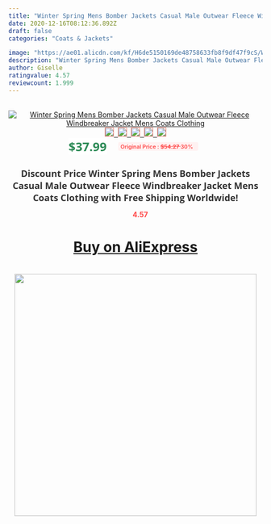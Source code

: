 ```yaml
---
title: "Winter Spring Mens Bomber Jackets Casual Male Outwear Fleece Windbreaker Jacket Mens Coats Clothing"
date: 2020-12-16T08:12:36.892Z
draft: false
categories: "Coats & Jackets"

image: "https://ae01.alicdn.com/kf/H6de5150169de48758633fb8f9df47f9cS/Winter-Spring-Mens-Bomber-Jackets-Casual-Male-Outwear-Fleece-Windbreaker-Jacket-Mens-Coats-Clothing.png_220x220.png"
description: "Winter Spring Mens Bomber Jackets Casual Male Outwear Fleece Windbreaker Jacket Mens Coats Clothing"
author: Giselle
ratingvalue: 4.57
reviewcount: 1.999
---
```

<br>
<div style="text-align: center;">
<a href="https://s.click.aliexpress.com/e/_9HGpFJ" target="_blank" rel="nofollow noopener noreferrer"><img alt="Winter Spring Mens Bomber Jackets Casual Male Outwear Fleece Windbreaker Jacket Mens Coats Clothing" class="magnifier-image" src="https://ae01.alicdn.com/kf/H6de5150169de48758633fb8f9df47f9cS/Winter-Spring-Mens-Bomber-Jackets-Casual-Male-Outwear-Fleece-Windbreaker-Jacket-Mens-Coats-Clothing.png_220x220.png_640x640.jpg">
<br>
<img style="border:1px solid salmon" src="https://ae01.alicdn.com/kf/H6de5150169de48758633fb8f9df47f9cS/Winter-Spring-Mens-Bomber-Jackets-Casual-Male-Outwear-Fleece-Windbreaker-Jacket-Mens-Coats-Clothing.png_120x120.jpg">&nbsp;&nbsp;<img style="border:1px solid salmon" src="https://ae01.alicdn.com/kf/H46f4a800379244d388b3eac36760f5a21/Winter-Spring-Mens-Bomber-Jackets-Casual-Male-Outwear-Fleece-Windbreaker-Jacket-Mens-Coats-Clothing.jpg_120x120.jpg">&nbsp;&nbsp;<img style="border:1px solid salmon" src="https://ae01.alicdn.com/kf/H3fc7338ba1cb4e518b7004f42b4070b13/Winter-Spring-Mens-Bomber-Jackets-Casual-Male-Outwear-Fleece-Windbreaker-Jacket-Mens-Coats-Clothing.jpg_120x120.jpg">&nbsp;&nbsp;<img style="border:1px solid salmon" src="https://ae01.alicdn.com/kf/He14e60aaa9094fbe9e4afeac7d43d471k/Winter-Spring-Mens-Bomber-Jackets-Casual-Male-Outwear-Fleece-Windbreaker-Jacket-Mens-Coats-Clothing.jpg_120x120.jpg">&nbsp;&nbsp;<img style="border:1px solid salmon" src="https://ae01.alicdn.com/kf/Hd1849f5a04bb45b0a45674dc7df31fedV/Winter-Spring-Mens-Bomber-Jackets-Casual-Male-Outwear-Fleece-Windbreaker-Jacket-Mens-Coats-Clothing.jpg_120x120.jpg"></a></div><br0>
<div style="text-align: center;"><span style="background-color: white; border: 0px; box-sizing: border-box; color: seagreen; display: inline-block; font-family: &quot;open sans&quot; , &quot;arial&quot; , &quot;helvetica&quot; , sans-serif , &quot;heiti&quot;; font-size: 24px; font-stretch: inherit; font-weight: 700; line-height: inherit; margin: 0px 10px 0px 0px; padding: 0px; vertical-align: middle;">$37.99 </span>
<span style="background: rgb(255 , 241 , 241); border-radius: 3px; border: 0px; box-sizing: border-box; color: #ff4747; display: inline-block; font-family: inherit; font-size: 12px; font-stretch: inherit; font-style: inherit; font-variant: inherit; font-weight: 600; line-height: inherit; margin: 0px; padding: 2px 5px; transform: scale(0.9); vertical-align: middle;">Original Price : <b style="text-decoration: line-through;">$54.27 </b> 30%&nbsp;&nbsp;</span></div>
<h1 style="color: #333333; display: inline-block; font-family: &quot;open sans&quot; , &quot;arial&quot; , &quot;helvetica&quot; , sans-serif , &quot;heiti&quot;; font-size: 18px; font-stretch: inherit; font-weight: 700; text-align: center;">Discount Price Winter Spring Mens Bomber Jackets Casual Male Outwear Fleece Windbreaker Jacket Mens Coats Clothing with Free Shipping Worldwide!</h1>
<div style="color: #ff4747; text-align: center;">
<img src="https://4.bp.blogspot.com/-M0ZcTcb-5uY/XleCXlxnR4I/AAAAAAAAAEc/OrjgMkXV1oMQFaCRZj5HQwOCBcu3w1FegCPcBGAYYCw/s1600/star.png" style="height: 15px;">&nbsp;<b>4.57</b></div>
<div class="button_cont" align="center"><a class="buynow_a" href="https://s.click.aliexpress.com/e/_9HGpFJ" target="_blank" rel="nofollow noopener noreferrer"><H1>Buy on AliExpress</H1></a></div><br>
<div class="separator" style="clear: both; text-align: center;">
<img src="https://lh3.googleusercontent.com/-pTy5HemUv9M/XlePHvY0dAI/AAAAAAAAAE4/0nX5iRUoIWY8eMW9Dpxeirr157OZliDIgCLcBGAsYHQ/s1600/badge.gif" width="480">
</div>
